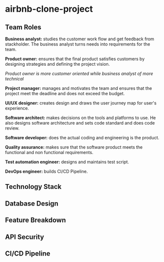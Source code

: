 # airbnb-clone-project

## Team Roles

**Business analyst:** studies the customer work flow and get feedback from stackholder. The business analyst turns needs into requirements for the team. 

**Product owner:** ensures that the final product satisfies customers by designing strategies and defining the project vision. 

*Product owner is more customer oriented while business analyst of more technical*

**Project manager:** manages and motivates the team and ensures that the project meet the deadline and does not exceed the budget. 

**UI/UX designer:** creates design and draws the user journey map for user's experience. 

**Software architect:** makes decisions on the tools and platforms to use. He also designs software architecture and sets code standard and does code review. 

**Software developer:** does the actual coding and engineering is the product. 

**Quality assurance:** makes sure that the software product meets the functional and non functional requirements.

**Test automation engineer:** designs and maintains test script. 

**DevOps engineer:** builds CI/CD Pipeline. 

## Technology Stack

## Database Design

## Feature Breakdown

## API Security

## CI/CD Pipeline
